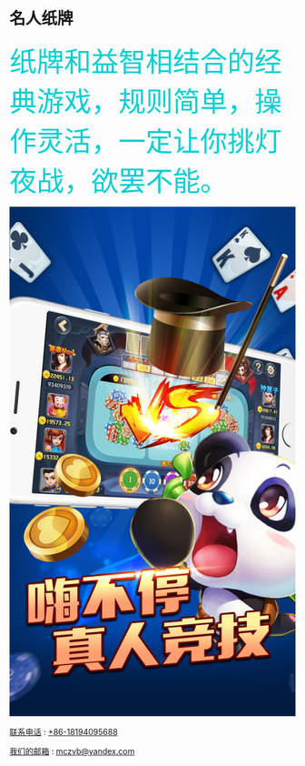 # 名人纸牌


<font color=#00CED1	 size=18 face="微软雅黑">纸牌和益智相结合的经典游戏，规则简单，操作灵活，一定让你挑灯夜战，欲罢不能。</font>


![image](https://github.com/yay604882/zhizhuzhipai/blob/master/zhizhu.jpg)


[联系电话](+86-18194095688) : [+86-18194095688](+86-18194095688)

[我们的邮箱](mczvb@yandex.com) : [mczvb@yandex.com](mczvb@yandex.com)
